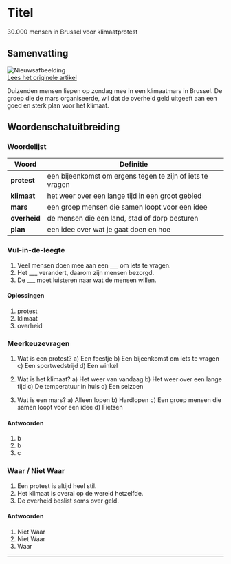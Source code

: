# Titel

30.000 mensen in Brussel voor klimaatprotest

## Samenvatting

![Nieuwsafbeelding](https://prod-img.standaard.be/public/nieuws/i5ispf-klimaatbetoging-01.jpg/alternates/BASE_SIXTEEN_NINE/klimaatbetoging-01.jpg)   
[Lees het originele artikel](https://www.standaard.be/binnenland/30.000-mensen-in-brussel-voor-klimaatbetoging-investeer-in-onze-toekomst-niet-in-de-vernietiging-ervan/95181236.html)

Duizenden mensen liepen op zondag mee in een klimaatmars in Brussel. De groep die de mars organiseerde, wil dat de overheid geld uitgeeft aan een goed en sterk plan voor het klimaat.

## Woordenschatuitbreiding

### Woordelijst

| Woord | Definitie |
|-------|-----------|
| **protest** | een bijeenkomst om ergens tegen te zijn of iets te vragen |
| **klimaat** | het weer over een lange tijd in een groot gebied |
| **mars** | een groep mensen die samen loopt voor een idee |
| **overheid** | de mensen die een land, stad of dorp besturen |
| **plan** | een idee over wat je gaat doen en hoe |

### Vul-in-de-leegte
1. Veel mensen doen mee aan een ___ om iets te vragen.
2. Het ___ verandert, daarom zijn mensen bezorgd.
3. De ___ moet luisteren naar wat de mensen willen.

#### Oplossingen
1. protest
2. klimaat
3. overheid

### Meerkeuzevragen
1. Wat is een protest?
a) Een feestje
b) Een bijeenkomst om iets te vragen
c) Een sportwedstrijd
d) Een winkel

2. Wat is het klimaat?
a) Het weer van vandaag
b) Het weer over een lange tijd
c) De temperatuur in huis
d) Een seizoen

3. Wat is een mars?
a) Alleen lopen
b) Hardlopen
c) Een groep mensen die samen loopt voor een idee
d) Fietsen

#### Antwoorden
1. b
2. b
3. c

### Waar / Niet Waar
1. Een protest is altijd heel stil.
2. Het klimaat is overal op de wereld hetzelfde.
3. De overheid beslist soms over geld.

#### Antwoorden
1. Niet Waar
2. Niet Waar
3. Waar
---
